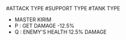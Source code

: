 #ATTACK TYPE
#SUPPORT TYPE
#TANK TYPE
- MASTER KIRIM
 - P : GET DAMAGE -12.5%
 - Q : ENEMY'S HEALTH 12.5% DAMAGE
